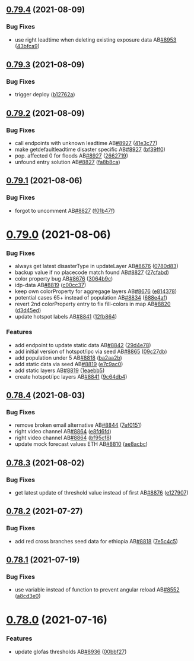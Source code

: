 ## [0.79.4](https://github.com/rodekruis/IBF-system/compare/v0.79.3...v0.79.4) (2021-08-09)


### Bug Fixes

* use right leadtime when deleting existing exposure data AB[#8953](https://github.com/rodekruis/IBF-system/issues/8953) ([43bfca9](https://github.com/rodekruis/IBF-system/commit/43bfca9b61803d072b33448ac7a07711653326f0))



## [0.79.3](https://github.com/rodekruis/IBF-system/compare/v0.79.2...v0.79.3) (2021-08-09)


### Bug Fixes

* trigger deploy ([b12762a](https://github.com/rodekruis/IBF-system/commit/b12762a10692d8c11c8ee63277d6bc7fb84dd6c0))



## [0.79.2](https://github.com/rodekruis/IBF-system/compare/v0.79.1...v0.79.2) (2021-08-09)


### Bug Fixes

* call endpoints with unknown leadtime AB[#8927](https://github.com/rodekruis/IBF-system/issues/8927) ([41e3c77](https://github.com/rodekruis/IBF-system/commit/41e3c7735ac97b28e6ecd40b515dfa9497cca3a8))
* make getdefaultleadtime disaster specific AB[#8927](https://github.com/rodekruis/IBF-system/issues/8927) ([bf39ff0](https://github.com/rodekruis/IBF-system/commit/bf39ff057c2fa4b16c51af4ac72ca086d7437722))
* pop. affected 0 for floods AB[#8927](https://github.com/rodekruis/IBF-system/issues/8927) ([2662719](https://github.com/rodekruis/IBF-system/commit/26627190e3405a9e9ccb400b0871ae15d1eaa5ab))
* unfound entry solution AB[#8827](https://github.com/rodekruis/IBF-system/issues/8827) ([fa8b8ca](https://github.com/rodekruis/IBF-system/commit/fa8b8ca7d8cd6e09be43b5d56b1e1da87391bcab))



## [0.79.1](https://github.com/rodekruis/IBF-system/compare/v0.79.0...v0.79.1) (2021-08-06)


### Bug Fixes

* forgot to uncomment AB[#8827](https://github.com/rodekruis/IBF-system/issues/8827) ([f01b47f](https://github.com/rodekruis/IBF-system/commit/f01b47fee8d1a1b2512949eba6335ea2abd7180d))



# [0.79.0](https://github.com/rodekruis/IBF-system/compare/v0.78.4...v0.79.0) (2021-08-06)


### Bug Fixes

* always get latest disasterType in updateLayer AB[#8676](https://github.com/rodekruis/IBF-system/issues/8676) ([0780d83](https://github.com/rodekruis/IBF-system/commit/0780d8362167a724cc80a5525ece731ce008fe14))
* backup value if no placecode match found AB[#8827](https://github.com/rodekruis/IBF-system/issues/8827) ([27cfabd](https://github.com/rodekruis/IBF-system/commit/27cfabd0095e881a8074cf337214463842bb6d17))
* color property bug AB[#8676](https://github.com/rodekruis/IBF-system/issues/8676) ([3064b9c](https://github.com/rodekruis/IBF-system/commit/3064b9c50c3585e24e6fbd0a10e01cfb90b458f9))
* idp-data AB[#8819](https://github.com/rodekruis/IBF-system/issues/8819) ([c00cc37](https://github.com/rodekruis/IBF-system/commit/c00cc375d25fbc84f8c8c68968fb49c1a737a3dc))
* keep own colorProperty for aggregage layers AB[#8676](https://github.com/rodekruis/IBF-system/issues/8676) ([e814378](https://github.com/rodekruis/IBF-system/commit/e81437869b2f2c75510d69f66ace2d5464e59d1e))
* potential cases 65+ instead of population AB[#8834](https://github.com/rodekruis/IBF-system/issues/8834) ([688e4af](https://github.com/rodekruis/IBF-system/commit/688e4af8f032d818ae38526e137930618cd72eb5))
* revert 2nd colorProperty entry to fix fill-colors in map AB[#8820](https://github.com/rodekruis/IBF-system/issues/8820) ([d3d45ed](https://github.com/rodekruis/IBF-system/commit/d3d45ed356fe84e98412ab34ab6fd69fba8f5ec7))
* update hotspot labels AB[#8841](https://github.com/rodekruis/IBF-system/issues/8841) ([12fb864](https://github.com/rodekruis/IBF-system/commit/12fb864cf23a04bed1d4d768b063e85d2dd593bd))


### Features

* add endpoint to update static data AB[#8842](https://github.com/rodekruis/IBF-system/issues/8842) ([29d4e78](https://github.com/rodekruis/IBF-system/commit/29d4e783244bdc0af7c6ded5cac1c5036a44e64f))
* add initial version of hotspot/ipc via seed AB[#8865](https://github.com/rodekruis/IBF-system/issues/8865) ([09c27db](https://github.com/rodekruis/IBF-system/commit/09c27db478958b3029bb7fafa6619eee88112e3b))
* add population under 5 AB[#8818](https://github.com/rodekruis/IBF-system/issues/8818) ([ba2aa2b](https://github.com/rodekruis/IBF-system/commit/ba2aa2b8c53a2cc94d7772cba7d12ba9648d9ea7))
* add static data via seed AB[#8819](https://github.com/rodekruis/IBF-system/issues/8819) ([e7c9ac0](https://github.com/rodekruis/IBF-system/commit/e7c9ac0cb85a788a6144c330cdb087deb4a007fc))
* add static layers AB[#8819](https://github.com/rodekruis/IBF-system/issues/8819) ([1eaebb5](https://github.com/rodekruis/IBF-system/commit/1eaebb5a8c718bc54151f6e3292b6c4b093eae42))
* create hotspot/ipc layers AB[#8841](https://github.com/rodekruis/IBF-system/issues/8841) ([9c64db4](https://github.com/rodekruis/IBF-system/commit/9c64db4e5146e341791a76363e81bdf15e6c58dc))



## [0.78.4](https://github.com/rodekruis/IBF-system/compare/v0.78.3...v0.78.4) (2021-08-03)


### Bug Fixes

* remove broken email alternative AB[#8844](https://github.com/rodekruis/IBF-system/issues/8844) ([7ef0151](https://github.com/rodekruis/IBF-system/commit/7ef015179abd77c654ed72d199c72c7b1a275fef))
* right video channel AB[#8864](https://github.com/rodekruis/IBF-system/issues/8864) ([e8fd6fd](https://github.com/rodekruis/IBF-system/commit/e8fd6fdce277298ba68df5d12a021c23c5fb723d))
* right video channel AB[#8864](https://github.com/rodekruis/IBF-system/issues/8864) ([bf95cf8](https://github.com/rodekruis/IBF-system/commit/bf95cf84bb28afce11ebef96a9cc60f45c3ac8c5))
* update mock forecast values ETH AB[#8810](https://github.com/rodekruis/IBF-system/issues/8810) ([ae8acbc](https://github.com/rodekruis/IBF-system/commit/ae8acbc9774938482aafce4bd85385cb5ae61eb7))



## [0.78.3](https://github.com/rodekruis/IBF-system/compare/v0.78.2...v0.78.3) (2021-08-02)


### Bug Fixes

* get latest update of threshold value instead of first AB[#8876](https://github.com/rodekruis/IBF-system/issues/8876) ([e127907](https://github.com/rodekruis/IBF-system/commit/e127907209075ffe3c2b8454e6f7d0b9acd079fe))



## [0.78.2](https://github.com/rodekruis/IBF-system/compare/v0.78.1...v0.78.2) (2021-07-27)


### Bug Fixes

* add red cross branches seed data for ethiopia AB[#8818](https://github.com/rodekruis/IBF-system/issues/8818) ([7e5c4c5](https://github.com/rodekruis/IBF-system/commit/7e5c4c5c28ec6a43f0873c681ff56342689fc242))



## [0.78.1](https://github.com/rodekruis/IBF-system/compare/v0.78.0...v0.78.1) (2021-07-19)


### Bug Fixes

* use variable instead of function to prevent angular reload AB[#8552](https://github.com/rodekruis/IBF-system/issues/8552) ([a8cd3e0](https://github.com/rodekruis/IBF-system/commit/a8cd3e0ab011064c87081966641c2125e3baa825))



# [0.78.0](https://github.com/rodekruis/IBF-system/compare/v0.77.2...v0.78.0) (2021-07-16)


### Features

* update glofas thresholds AB[#8936](https://github.com/rodekruis/IBF-system/issues/8936) ([00bbf27](https://github.com/rodekruis/IBF-system/commit/00bbf2735ad4d9f94a5d4794c11233bfa9262317))



